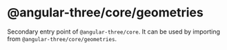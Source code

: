 # @angular-three/core/geometries

Secondary entry point of `@angular-three/core`. It can be used by importing from `@angular-three/core/geometries`.
